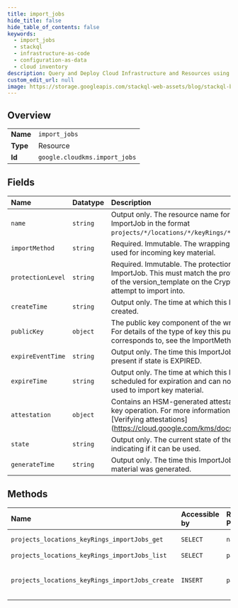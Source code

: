 ```yaml
---
title: import_jobs
hide_title: false
hide_table_of_contents: false
keywords:
  - import_jobs
  - stackql
  - infrastructure-as-code
  - configuration-as-data
  - cloud inventory
description: Query and Deploy Cloud Infrastructure and Resources using SQL
custom_edit_url: null
image: https://storage.googleapis.com/stackql-web-assets/blog/stackql-blog-post-featured-image.png
---
```

  
    

## Overview
<table><tbody>
<tr><td><b>Name</b></td><td><code>import_jobs</code></td></tr>
<tr><td><b>Type</b></td><td>Resource</td></tr>
<tr><td><b>Id</b></td><td><code>google.cloudkms.import_jobs</code></td></tr>
</tbody></table>

## Fields
| Name | Datatype | Description |
|:-----|:---------|:------------|
| `name` | `string` | Output only. The resource name for this ImportJob in the format `projects/*/locations/*/keyRings/*/importJobs/*`. |
| `importMethod` | `string` | Required. Immutable. The wrapping method to be used for incoming key material. |
| `protectionLevel` | `string` | Required. Immutable. The protection level of the ImportJob. This must match the protection_level of the version_template on the CryptoKey you attempt to import into. |
| `createTime` | `string` | Output only. The time at which this ImportJob was created. |
| `publicKey` | `object` | The public key component of the wrapping key. For details of the type of key this public key corresponds to, see the ImportMethod. |
| `expireEventTime` | `string` | Output only. The time this ImportJob expired. Only present if state is EXPIRED. |
| `expireTime` | `string` | Output only. The time at which this ImportJob is scheduled for expiration and can no longer be used to import key material. |
| `attestation` | `object` | Contains an HSM-generated attestation about a key operation. For more information, see [Verifying attestations] (https://cloud.google.com/kms/docs/attest-key). |
| `state` | `string` | Output only. The current state of the ImportJob, indicating if it can be used. |
| `generateTime` | `string` | Output only. The time this ImportJob's key material was generated. |
## Methods
| Name | Accessible by | Required Params | Description |
|:-----|:--------------|:----------------|:------------|
| `projects_locations_keyRings_importJobs_get` | `SELECT` | `name` | Returns metadata for a given ImportJob. |
| `projects_locations_keyRings_importJobs_list` | `SELECT` | `parent` | Lists ImportJobs. |
| `projects_locations_keyRings_importJobs_create` | `INSERT` | `parent` | Create a new ImportJob within a KeyRing. ImportJob.import_method is required. |
